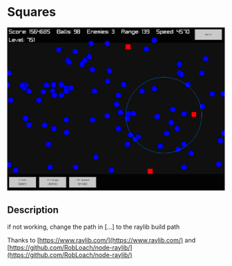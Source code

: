 # Squares

![screenshot](./balls-.png)

## Description

if not working, change the path in [...] to the raylib build path 

Thanks to 
[https://www.raylib.com/](https://www.raylib.com/)
and [https://github.com/RobLoach/node-raylib/](https://github.com/RobLoach/node-raylib/)

